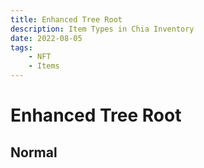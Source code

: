 ```yaml
---
title: Enhanced Tree Root
description: Item Types in Chia Inventory
date: 2022-08-05
tags:
    - NFT
    - Items
---
```


# Enhanced Tree Root
## Normal


